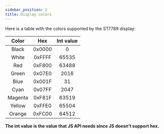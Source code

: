 ```yaml
---
sidebar_position: 2
title: Display colors
---
```


Here is a table with the colors supported by the ST7789 display:

| Color   |  Hex   | Int value |
|:-------:|:------:| :----: |
|  Black  | 0x0000 |   0    |
|  White  | 0xFFFF | 65535  |
|   Red   | 0xF800 | 63488  |
|  Green  | 0x07E0 | 2016   |
|  Blue   | 0x001F |   31   |
|  Cyan   | 0x07FF |  2047  |
| Magenta | 0xF81F | 63519  |
| Yellow  | 0xFFE0 | 65504  |
| Orange  | 0xFC00 | 64512  |

**The int value is the value that JS API needs since JS doesn't support hex.**
